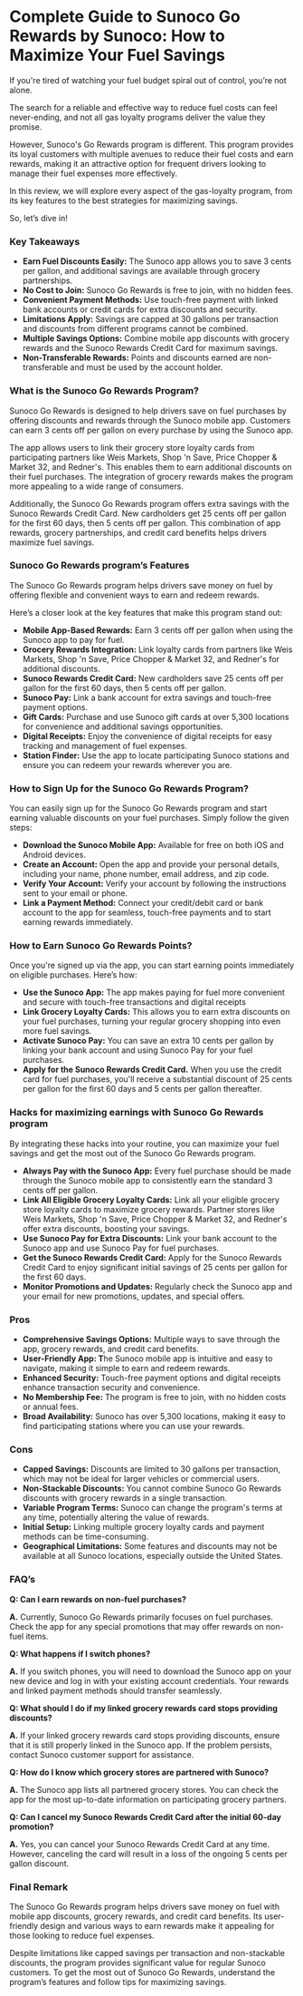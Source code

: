 # Complete Guide to Sunoco Go Rewards by Sunoco: How to Maximize Your Fuel Savings

If you're tired of watching your fuel budget spiral out of control, you’re not alone. 

The search for a reliable and effective way to reduce fuel costs can feel never-ending, and not all gas loyalty programs deliver the value they promise. 

However, Sunoco's Go Rewards program is different. This program provides its loyal customers with multiple avenues to reduce their fuel costs and earn rewards, making it an attractive option for frequent drivers looking to manage their fuel expenses more effectively.

In this review, we will explore every aspect of the gas-loyalty program, from its key features to the best strategies for maximizing savings. 

So, let’s dive in!

### Key Takeaways

- **Earn Fuel Discounts Easily:** The Sunoco app allows you to save 3 cents per gallon, and additional savings are available through grocery partnerships.
- **No Cost to Join:** Sunoco Go Rewards is free to join, with no hidden fees.
- **Convenient Payment Methods:** Use touch-free payment with linked bank accounts or credit cards for extra discounts and security.
- **Limitations Apply:** Savings are capped at 30 gallons per transaction and discounts from different programs cannot be combined.
- **Multiple Savings Options:** Combine mobile app discounts with grocery rewards and the Sunoco Rewards Credit Card for maximum savings.
- **Non-Transferable Rewards:** Points and discounts earned are non-transferable and must be used by the account holder.

### What is the Sunoco Go Rewards Program?

Sunoco Go Rewards is designed to help drivers save on fuel purchases by offering discounts and rewards through the Sunoco mobile app. Customers can earn 3 cents off per gallon on every purchase by using the Sunoco app. 

The app allows users to link their grocery store loyalty cards from participating partners like Weis Markets, Shop 'n Save, Price Chopper & Market 32, and Redner's. This enables them to earn additional discounts on their fuel purchases. The integration of grocery rewards makes the program more appealing to a wide range of consumers. 

Additionally, the Sunoco Go Rewards program offers extra savings with the Sunoco Rewards Credit Card. New cardholders get 25 cents off per gallon for the first 60 days, then 5 cents off per gallon. This combination of app rewards, grocery partnerships, and credit card benefits helps drivers maximize fuel savings.

### Sunoco Go Rewards program’s Features

The Sunoco Go Rewards program helps drivers save money on fuel by offering flexible and convenient ways to earn and redeem rewards.

Here’s a closer look at the key features that make this program stand out:

- **Mobile App-Based Rewards:** Earn 3 cents off per gallon when using the Sunoco app to pay for fuel.
- **Grocery Rewards Integration:** Link loyalty cards from partners like Weis Markets, Shop 'n Save, Price Chopper & Market 32, and Redner's for additional discounts.
- **Sunoco Rewards Credit Card:** New cardholders save 25 cents off per gallon for the first 60 days, then 5 cents off per gallon.
- **Sunoco Pay:** Link a bank account for extra savings and touch-free payment options.
- **Gift Cards:** Purchase and use Sunoco gift cards at over 5,300 locations for convenience and additional savings opportunities.
- **Digital Receipts:** Enjoy the convenience of digital receipts for easy tracking and management of fuel expenses.
- **Station Finder:** Use the app to locate participating Sunoco stations and ensure you can redeem your rewards wherever you are.

### How to Sign Up for the Sunoco Go Rewards Program?

You can easily sign up for the Sunoco Go Rewards program and start earning valuable discounts on your fuel purchases. Simply follow the given steps: 

- **Download the Sunoco Mobile App:** Available for free on both iOS and Android devices.
- **Create an Account:** Open the app and provide your personal details, including your name, phone number, email address, and zip code.
- **Verify Your Account:** Verify your account by following the instructions sent to your email or phone.
- **Link a Payment Method:** Connect your credit/debit card or bank account to the app for seamless, touch-free payments and to start earning rewards immediately.

### How to Earn Sunoco Go Rewards Points?

Once you're signed up via the app, you can start earning points immediately on eligible purchases. Here’s how:

- **Use the Sunoco App:** The app makes paying for fuel more convenient and secure with touch-free transactions and digital receipts
- **Link Grocery Loyalty Cards:** This allows you to earn extra discounts on your fuel purchases, turning your regular grocery shopping into even more fuel savings.
- **Activate Sunoco Pay:** You can save an extra 10 cents per gallon by linking your bank account and using Sunoco Pay for your fuel purchases.
- **Apply for the Sunoco Rewards Credit Card.** When you use the credit card for fuel purchases, you'll receive a substantial discount of 25 cents per gallon for the first 60 days and 5 cents per gallon thereafter.

### Hacks for maximizing earnings with Sunoco Go Rewards program

By integrating these hacks into your routine, you can maximize your fuel savings and get the most out of the Sunoco Go Rewards program.

- **Always Pay with the Sunoco App:** Every fuel purchase should be made through the Sunoco mobile app to consistently earn the standard 3 cents off per gallon.  
- **Link All Eligible Grocery Loyalty Cards:**  Link all your eligible grocery store loyalty cards to maximize grocery rewards. Partner stores like Weis Markets, Shop 'n Save, Price Chopper & Market 32, and Redner's offer extra discounts, boosting your savings.
- **Use Sunoco Pay for Extra Discounts:** Link your bank account to the Sunoco app and use Sunoco Pay for fuel purchases.  
- **Get the Sunoco Rewards Credit Card:** Apply for the Sunoco Rewards Credit Card to enjoy significant initial savings of 25 cents per gallon for the first 60 days.  
- **Monitor Promotions and Updates:** Regularly check the Sunoco app and your email for new promotions, updates, and special offers. 

### Pros

- **Comprehensive Savings Options:** Multiple ways to save through the app, grocery rewards, and credit card benefits.
- **User-Friendly App: T**he Sunoco mobile app is intuitive and easy to navigate, making it simple to earn and redeem rewards.
- **Enhanced Security:** Touch-free payment options and digital receipts enhance transaction security and convenience.
- **No Membership Fee:** The program is free to join, with no hidden costs or annual fees.
- **Broad Availability:** Sunoco has over 5,300 locations, making it easy to find participating stations where you can use your rewards.

### Cons

- **Capped Savings:** Discounts are limited to 30 gallons per transaction, which may not be ideal for larger vehicles or commercial users.
- **Non-Stackable Discounts:** You cannot combine Sunoco Go Rewards discounts with grocery rewards in a single transaction.
- **Variable Program Terms:** Sunoco can change the program's terms at any time, potentially altering the value of rewards.
- **Initial Setup:** Linking multiple grocery loyalty cards and payment methods can be time-consuming.
- **Geographical Limitations:** Some features and discounts may not be available at all Sunoco locations, especially outside the United States.

### FAQ’s

**Q: Can I earn rewards on non-fuel purchases?**

**A.** Currently, Sunoco Go Rewards primarily focuses on fuel purchases. Check the app for any special promotions that may offer rewards on non-fuel items.

**Q: What happens if I switch phones?**

**A.** If you switch phones, you will need to download the Sunoco app on your new device and log in with your existing account credentials. Your rewards and linked payment methods should transfer seamlessly.

**Q: What should I do if my linked grocery rewards card stops providing discounts?**

**A.** If your linked grocery rewards card stops providing discounts, ensure that it is still properly linked in the Sunoco app. If the problem persists, contact Sunoco customer support for assistance.

**Q: How do I know which grocery stores are partnered with Sunoco?**

**A.** The Sunoco app lists all partnered grocery stores. You can check the app for the most up-to-date information on participating grocery partners.

**Q: Can I cancel my Sunoco Rewards Credit Card after the initial 60-day promotion?**

**A.** Yes, you can cancel your Sunoco Rewards Credit Card at any time. However, canceling the card will result in a loss of the ongoing 5 cents per gallon discount.

### Final Remark

The Sunoco Go Rewards program helps drivers save money on fuel with mobile app discounts, grocery rewards, and credit card benefits. Its user-friendly design and various ways to earn rewards make it appealing for those looking to reduce fuel expenses.

Despite limitations like capped savings per transaction and non-stackable discounts, the program provides significant value for regular Sunoco customers. To get the most out of Sunoco Go Rewards, understand the program’s features and follow tips for maximizing savings.
